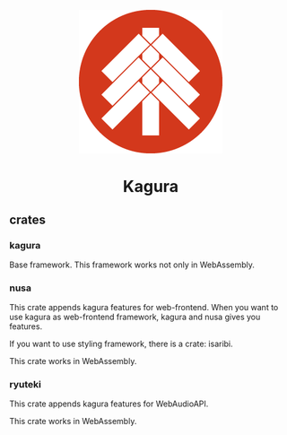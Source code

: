 <div align="center">

![logo](./kagura.png)

# Kagura

</div>

## crates

### kagura

Base framework. This framework works not only in WebAssembly.

### nusa

This crate appends kagura features for web-frontend. When you want to use kagura as web-frontend framework, kagura and nusa gives you features.

If you want to use styling framework, there is a crate: isaribi.

This crate works in WebAssembly.

### ryuteki

This crate appends kagura features for WebAudioAPI.

This crate works in WebAssembly.
